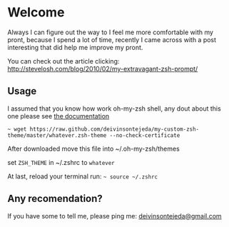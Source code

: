 Welcome
=============

Always I can figure out the way to I feel me more comfortable with my pront, because I spend a lot of time, recently I came across with a post interesting that did help me improve my pront.

You can check out the article clicking: http://stevelosh.com/blog/2010/02/my-extravagant-zsh-prompt/

Usage
--------------

I assumed that you know how work oh-my-zsh shell, any dout about this one please see [the documentation](https://github.com/robbyrussell/oh-my-zsh)

`~ wget https://raw.github.com/deivinsontejeda/my-custom-zsh-theme/master/whatever.zsh-theme --no-check-certificate` 

After downloaded move this file into ~/.oh-my-zsh/themes 

set `ZSH_THEME` in ~/.zshrc to `whatever`

At last, reload your terminal run: `~ source ~/.zshrc`

Any recomendation?
-----------------

If you have some to tell me, please ping me: deivinsontejeda@gmail.com
